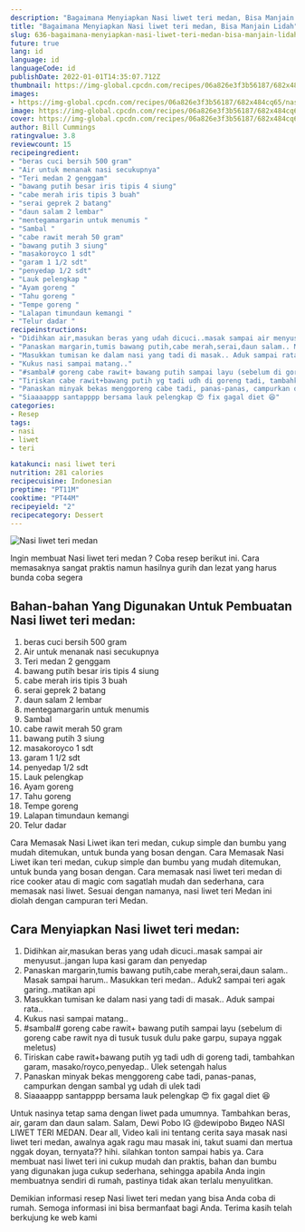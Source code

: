 ```yaml
---
description: "Bagaimana Menyiapkan Nasi liwet teri medan, Bisa Manjain Lidah"
title: "Bagaimana Menyiapkan Nasi liwet teri medan, Bisa Manjain Lidah"
slug: 636-bagaimana-menyiapkan-nasi-liwet-teri-medan-bisa-manjain-lidah
future: true
lang: id
language: id
languageCode: id
publishDate: 2022-01-01T14:35:07.712Z 
thumbnail: https://img-global.cpcdn.com/recipes/06a826e3f3b56187/682x484cq65/nasi-liwet-teri-medan-foto-resep-utama.png
images:
- https://img-global.cpcdn.com/recipes/06a826e3f3b56187/682x484cq65/nasi-liwet-teri-medan-foto-resep-utama.png
image: https://img-global.cpcdn.com/recipes/06a826e3f3b56187/682x484cq65/nasi-liwet-teri-medan-foto-resep-utama.png
cover: https://img-global.cpcdn.com/recipes/06a826e3f3b56187/682x484cq65/nasi-liwet-teri-medan-foto-resep-utama.png
author: Bill Cummings
ratingvalue: 3.8
reviewcount: 15
recipeingredient:
- "beras cuci bersih 500 gram"
- "Air untuk menanak nasi secukupnya"
- "Teri medan 2 genggam"
- "bawang putih besar iris tipis 4 siung"
- "cabe merah iris tipis 3 buah"
- "serai geprek 2 batang"
- "daun salam 2 lembar"
- "mentegamargarin untuk menumis "
- "Sambal "
- "cabe rawit merah 50 gram"
- "bawang putih 3 siung"
- "masakoroyco 1 sdt"
- "garam 1 1/2 sdt"
- "penyedap 1/2 sdt"
- "Lauk pelengkap "
- "Ayam goreng "
- "Tahu goreng "
- "Tempe goreng "
- "Lalapan timundaun kemangi "
- "Telur dadar "
recipeinstructions:
- "Didihkan air,masukan beras yang udah dicuci..masak sampai air menyusut..jangan lupa kasi garam dan penyedap"
- "Panaskan margarin,tumis bawang putih,cabe merah,serai,daun salam.. Masak sampai harum.. Masukkan teri medan.. Aduk2 sampai teri agak garing..matikan api"
- "Masukkan tumisan ke dalam nasi yang tadi di masak.. Aduk sampai rata.."
- "Kukus nasi sampai matang.."
- "#sambal# goreng cabe rawit+ bawang putih sampai layu (sebelum di goreng cabe rawit nya di tusuk tusuk dulu pake garpu, supaya nggak meletus)"
- "Tiriskan cabe rawit+bawang putih yg tadi udh di goreng tadi, tambahkan garam, masako/royco,penyedap.. Ulek setengah halus"
- "Panaskan minyak bekas menggoreng cabe tadi, panas-panas, campurkan dengan sambal yg udah di ulek tadi"
- "Siaaaappp santapppp bersama lauk pelengkap 😍 fix gagal diet 😆"
categories:
- Resep
tags:
- nasi
- liwet
- teri

katakunci: nasi liwet teri 
nutrition: 281 calories
recipecuisine: Indonesian
preptime: "PT11M"
cooktime: "PT44M"
recipeyield: "2"
recipecategory: Dessert
---
```



![Nasi liwet teri medan](https://img-global.cpcdn.com/recipes/06a826e3f3b56187/682x484cq65/nasi-liwet-teri-medan-foto-resep-utama.png)

Ingin membuat Nasi liwet teri medan ? Coba resep berikut ini. Cara memasaknya sangat praktis namun hasilnya gurih dan lezat yang harus bunda coba segera

<!--inarticleads1-->

## Bahan-bahan Yang Digunakan Untuk Pembuatan Nasi liwet teri medan:

1. beras cuci bersih 500 gram
1. Air untuk menanak nasi secukupnya
1. Teri medan 2 genggam
1. bawang putih besar iris tipis 4 siung
1. cabe merah iris tipis 3 buah
1. serai geprek 2 batang
1. daun salam 2 lembar
1. mentegamargarin untuk menumis 
1. Sambal 
1. cabe rawit merah 50 gram
1. bawang putih 3 siung
1. masakoroyco 1 sdt
1. garam 1 1/2 sdt
1. penyedap 1/2 sdt
1. Lauk pelengkap 
1. Ayam goreng 
1. Tahu goreng 
1. Tempe goreng 
1. Lalapan timundaun kemangi 
1. Telur dadar 

Cara Memasak Nasi Liwet ikan teri medan, cukup simple dan bumbu yang mudah ditemukan, untuk bunda yang bosan dengan. Cara Memasak Nasi Liwet ikan teri medan, cukup simple dan bumbu yang mudah ditemukan, untuk bunda yang bosan dengan. Cara memasak nasi liwet teri medan di rice cooker atau di magic com sagatlah mudah dan sederhana, cara memasak nasi liwet. Sesuai dengan namanya, nasi liwet teri Medan ini diolah dengan campuran teri Medan. 

<!--inarticleads2-->

## Cara Menyiapkan Nasi liwet teri medan:

1. Didihkan air,masukan beras yang udah dicuci..masak sampai air menyusut..jangan lupa kasi garam dan penyedap
1. Panaskan margarin,tumis bawang putih,cabe merah,serai,daun salam.. Masak sampai harum.. Masukkan teri medan.. Aduk2 sampai teri agak garing..matikan api
1. Masukkan tumisan ke dalam nasi yang tadi di masak.. Aduk sampai rata..
1. Kukus nasi sampai matang..
1. #sambal# goreng cabe rawit+ bawang putih sampai layu (sebelum di goreng cabe rawit nya di tusuk tusuk dulu pake garpu, supaya nggak meletus)
1. Tiriskan cabe rawit+bawang putih yg tadi udh di goreng tadi, tambahkan garam, masako/royco,penyedap.. Ulek setengah halus
1. Panaskan minyak bekas menggoreng cabe tadi, panas-panas, campurkan dengan sambal yg udah di ulek tadi
1. Siaaaappp santapppp bersama lauk pelengkap 😍 fix gagal diet 😆


Untuk nasinya tetap sama dengan liwet pada umumnya. Tambahkan beras, air, garam dan daun salam. Salam, Dewi Pobo IG @dewipobo Видео NASI LIWET TERI MEDAN. Dear all, Video kali ini tentang cerita saya masak nasi liwet teri medan, awalnya agak ragu mau masak ini, takut suami dan mertua nggak doyan, ternyata?? hihi. silahkan tonton sampai habis ya. Cara membuat nasi liwet teri ini cukup mudah dan praktis, bahan dan bumbu yang digunakan juga cukup sederhana, sehingga apabila Anda ingin membuatnya sendiri di rumah, pastinya tidak akan terlalu menyulitkan. 

Demikian informasi  resep Nasi liwet teri medan   yang bisa Anda coba di rumah. Semoga informasi ini bisa bermanfaat bagi Anda. Terima kasih telah berkujung ke web kami
